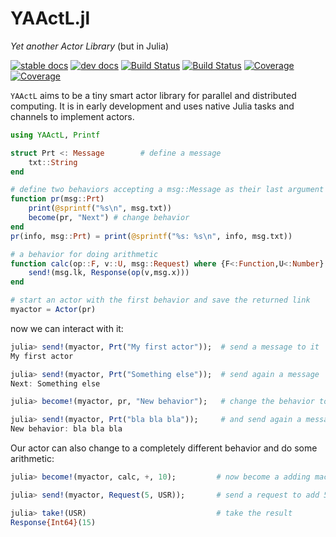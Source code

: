 # YAActL.jl

*Yet another Actor Library* (but in Julia)

[![stable docs](https://img.shields.io/badge/docs-stable-blue.svg)](https://pbayer.github.io/YAActL.jl/stable/)
[![dev docs](https://img.shields.io/badge/docs-dev-blue.svg)](https://pbayer.github.io/YAActL.jl/dev)
[![Build Status](https://travis-ci.com/pbayer/YAActL.jl.svg?branch=master)](https://travis-ci.com/pbayer/YAActL.jl)
[![Build Status](https://ci.appveyor.com/api/projects/status/github/pbayer/YAActL.jl?svg=true)](https://ci.appveyor.com/project/pbayer/YAActL-jl)
[![Coverage](https://codecov.io/gh/pbayer/YAActL.jl/branch/master/graph/badge.svg)](https://codecov.io/gh/pbayer/YAActL.jl)
[![Coverage](https://coveralls.io/repos/github/pbayer/YAActL.jl/badge.svg?branch=master)](https://coveralls.io/github/pbayer/YAActL.jl?branch=master)

`YAActL` aims to be a tiny smart actor library for parallel and distributed computing. It is in early development and uses native Julia tasks and channels to implement actors.

```julia
using YAActL, Printf

struct Prt <: Message        # define a message
    txt::String
end

# define two behaviors accepting a msg::Message as their last argument
function pr(msg::Prt)
    print(@sprintf("%s\n", msg.txt))
    become(pr, "Next") # change behavior
end
pr(info, msg::Prt) = print(@sprintf("%s: %s\n", info, msg.txt))

# a behavior for doing arithmetic
function calc(op::F, v::U, msg::Request) where {F<:Function,U<:Number}
    send!(msg.lk, Response(op(v,msg.x)))
end

# start an actor with the first behavior and save the returned link
myactor = Actor(pr)
```

now we can interact with it:

```julia
julia> send!(myactor, Prt("My first actor"));  # send a message to it
My first actor

julia> send!(myactor, Prt("Something else"));  # send again a message
Next: Something else

julia> become!(myactor, pr, "New behavior");   # change the behavior to another one

julia> send!(myactor, Prt("bla bla bla"));     # and send again a message
New behavior: bla bla bla
```

Our actor can also change to a completely different behavior and do some arithmetic:

```julia
julia> become!(myactor, calc, +, 10);         # now become a adding machine

julia> send!(myactor, Request(5, USR));       # send a request to add 5

julia> take!(USR)                             # take the result
Response{Int64}(15)
```
